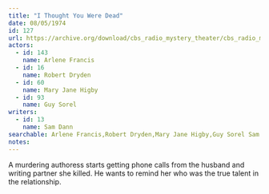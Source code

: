 ```yaml
---
title: "I Thought You Were Dead"
date: 08/05/1974
id: 127
url: https://archive.org/download/cbs_radio_mystery_theater/cbs_radio_mystery_theater-0101-0150.zip/cbs_radio_mystery_theater-0101-0150%2Fcbsrmt_0127_i_thought_you_were_dead.mp3
actors:  
  - id: 143
    name: Arlene Francis  
  - id: 16
    name: Robert Dryden  
  - id: 60
    name: Mary Jane Higby  
  - id: 93
    name: Guy Sorel
writers:  
  - id: 13
    name: Sam Dann
searchable: Arlene Francis,Robert Dryden,Mary Jane Higby,Guy Sorel Sam Dann
notes:  
---
```

A murdering authoress starts getting phone calls from the husband and writing partner she killed. He wants to remind her who was the true talent in the relationship.